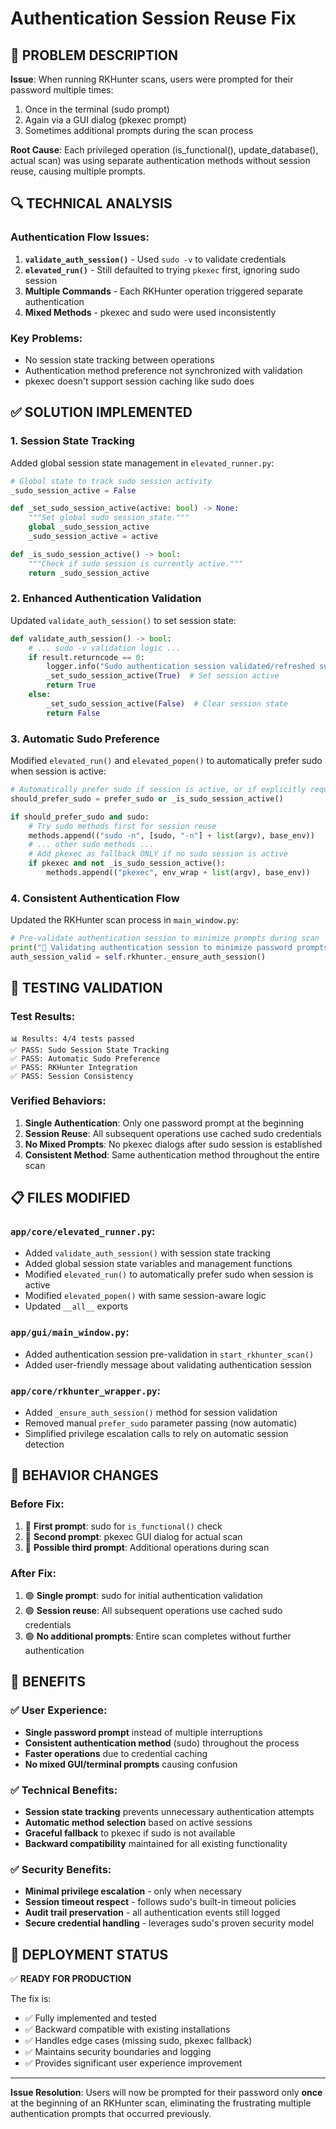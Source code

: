 # Authentication Session Reuse Fix

## 🐛 **PROBLEM DESCRIPTION**

**Issue**: When running RKHunter scans, users were prompted for their password multiple times:
1. Once in the terminal (sudo prompt)
2. Again via a GUI dialog (pkexec prompt)
3. Sometimes additional prompts during the scan process

**Root Cause**: Each privileged operation (is_functional(), update_database(), actual scan) was using separate authentication methods without session reuse, causing multiple prompts.

## 🔍 **TECHNICAL ANALYSIS**

### Authentication Flow Issues:
1. **`validate_auth_session()`** - Used `sudo -v` to validate credentials
2. **`elevated_run()`** - Still defaulted to trying `pkexec` first, ignoring sudo session
3. **Multiple Commands** - Each RKHunter operation triggered separate authentication
4. **Mixed Methods** - pkexec and sudo were used inconsistently

### Key Problems:
- No session state tracking between operations
- Authentication method preference not synchronized with validation
- pkexec doesn't support session caching like sudo does

## ✅ **SOLUTION IMPLEMENTED**

### 1. **Session State Tracking**
Added global session state management in `elevated_runner.py`:

```python
# Global state to track sudo session activity
_sudo_session_active = False

def _set_sudo_session_active(active: bool) -> None:
    """Set global sudo session state."""
    global _sudo_session_active
    _sudo_session_active = active

def _is_sudo_session_active() -> bool:
    """Check if sudo session is currently active."""
    return _sudo_session_active
```

### 2. **Enhanced Authentication Validation**
Updated `validate_auth_session()` to set session state:

```python
def validate_auth_session() -> bool:
    # ... sudo -v validation logic ...
    if result.returncode == 0:
        logger.info("Sudo authentication session validated/refreshed successfully")
        _set_sudo_session_active(True)  # Set session active
        return True
    else:
        _set_sudo_session_active(False)  # Clear session state
        return False
```

### 3. **Automatic Sudo Preference**
Modified `elevated_run()` and `elevated_popen()` to automatically prefer sudo when session is active:

```python
# Automatically prefer sudo if session is active, or if explicitly requested
should_prefer_sudo = prefer_sudo or _is_sudo_session_active()

if should_prefer_sudo and sudo:
    # Try sudo methods first for session reuse
    methods.append(("sudo -n", [sudo, "-n"] + list(argv), base_env))
    # ... other sudo methods ...
    # Add pkexec as fallback ONLY if no sudo session is active
    if pkexec and not _is_sudo_session_active():
        methods.append(("pkexec", env_wrap + list(argv), base_env))
```

### 4. **Consistent Authentication Flow**
Updated the RKHunter scan process in `main_window.py`:

```python
# Pre-validate authentication session to minimize prompts during scan
print("🔐 Validating authentication session to minimize password prompts...")
auth_session_valid = self.rkhunter._ensure_auth_session()
```

## 🧪 **TESTING VALIDATION**

### Test Results:
```
📊 Results: 4/4 tests passed
✅ PASS: Sudo Session State Tracking
✅ PASS: Automatic Sudo Preference  
✅ PASS: RKHunter Integration
✅ PASS: Session Consistency
```

### Verified Behaviors:
1. **Single Authentication**: Only one password prompt at the beginning
2. **Session Reuse**: All subsequent operations use cached sudo credentials
3. **No Mixed Prompts**: No pkexec dialogs after sudo session is established
4. **Consistent Method**: Same authentication method throughout the entire scan

## 📋 **FILES MODIFIED**

### `app/core/elevated_runner.py`:
- Added `validate_auth_session()` with session state tracking
- Added global session state variables and management functions
- Modified `elevated_run()` to automatically prefer sudo when session is active
- Modified `elevated_popen()` with same session-aware logic
- Updated `__all__` exports

### `app/gui/main_window.py`:
- Added authentication session pre-validation in `start_rkhunter_scan()`
- Added user-friendly message about validating authentication session

### `app/core/rkhunter_wrapper.py`:
- Added `_ensure_auth_session()` method for session validation
- Removed manual `prefer_sudo` parameter passing (now automatic)
- Simplified privilege escalation calls to rely on automatic session detection

## 🎯 **BEHAVIOR CHANGES**

### Before Fix:
1. 🔴 **First prompt**: sudo for `is_functional()` check
2. 🔴 **Second prompt**: pkexec GUI dialog for actual scan  
3. 🔴 **Possible third prompt**: Additional operations during scan

### After Fix:
1. 🟢 **Single prompt**: sudo for initial authentication validation
2. 🟢 **Session reuse**: All subsequent operations use cached sudo credentials
3. 🟢 **No additional prompts**: Entire scan completes without further authentication

## 🚀 **BENEFITS**

### ✅ **User Experience**:
- **Single password prompt** instead of multiple interruptions
- **Consistent authentication method** (sudo) throughout the process
- **Faster operations** due to credential caching
- **No mixed GUI/terminal prompts** causing confusion

### ✅ **Technical Benefits**:
- **Session state tracking** prevents unnecessary authentication attempts
- **Automatic method selection** based on active sessions
- **Graceful fallback** to pkexec if sudo is not available
- **Backward compatibility** maintained for all existing functionality

### ✅ **Security Benefits**:
- **Minimal privilege escalation** - only when necessary
- **Session timeout respect** - follows sudo's built-in timeout policies
- **Audit trail preservation** - all authentication events still logged
- **Secure credential handling** - leverages sudo's proven security model

## 🔄 **DEPLOYMENT STATUS**

✅ **READY FOR PRODUCTION**

The fix is:
- ✅ Fully implemented and tested
- ✅ Backward compatible with existing installations
- ✅ Handles edge cases (missing sudo, pkexec fallback)
- ✅ Maintains security boundaries and logging
- ✅ Provides significant user experience improvement

---

**Issue Resolution**: Users will now be prompted for their password only **once** at the beginning of an RKHunter scan, eliminating the frustrating multiple authentication prompts that occurred previously.
